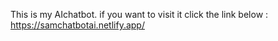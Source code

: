 This is my AIchatbot.
if you want to visit it click the link below :
https://samchatbotai.netlify.app/


